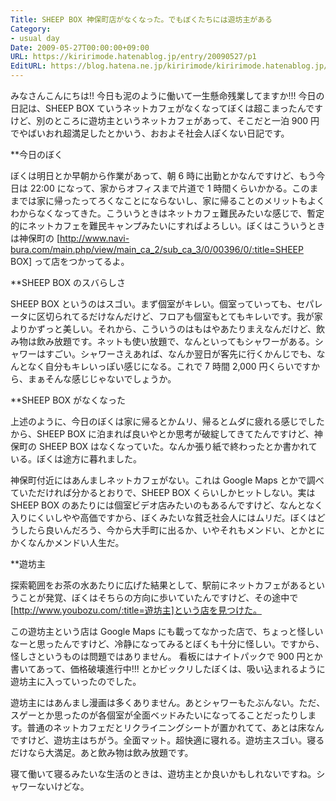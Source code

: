 ```yaml
---
Title: SHEEP BOX 神保町店がなくなった。でもぼくたちには遊坊主がある
Category:
- usual day
Date: 2009-05-27T00:00:00+09:00
URL: https://kiririmode.hatenablog.jp/entry/20090527/p1
EditURL: https://blog.hatena.ne.jp/kiririmode/kiririmode.hatenablog.jp/atom/entry/8454420450078213041
---
```



みなさんこんにちは!! 今日も泥のように働いて一生懸命残業してますか!!!
今日の日記は、SHEEP BOX ていうネットカフェがなくなってぼくは超こまったんですけど、別のところに遊坊主というネットカフェがあって、そこだと一泊 900 円でやばいおれ超満足したとかいう、おおよそ社会人ぽくない日記です。

**今日のぼく

ぼくは明日とか早朝から作業があって、朝 6 時に出勤とかなんですけど、もう今日は 22:00 になって、家からオフィスまで片道で 1 時間くらいかかる。このままでは家に帰ったってろくなことにならないし、家に帰ることのメリットもよくわからなくなってきた。こういうときはネットカフェ難民みたいな感じで、暫定的にネットカフェを難民キャンプみたいにすればよろしい。ぼくはこういうときは神保町の [http://www.navi-bura.com/main.php/view/main_ca_2/sub_ca_3/0/00396/0/:title=SHEEP BOX] って店をつかってるよ。

**SHEEP BOX のスバらしさ

SHEEP BOX というのはスゴい。まず個室がキレい。個室っていっても、セパレータに区切られてるだけなんだけど、フロアも個室もとてもキレいです。我が家よりかずっと美しい。それから、こういうのはもはやあたりまえなんだけど、飲み物は飲み放題です。ネットも使い放題で、なんといってもシャワーがある。シャワーはすごい。シャワーさえあれば、なんか翌日が客先に行くかんじでも、なんとなく自分もキレいっぽい感じになる。これで 7 時間 2,000 円くらいですから、まぁそんな感じじゃないでしょうか。

**SHEEP BOX がなくなった

上述のように、今日のぼくは家に帰るとかムリ、帰るとムダに疲れる感じでしたから、SHEEP BOX に泊まれば良いやとか思考が破綻してきてたんですけど、神保町の SHEEP BOX はなくなっていた。なんか張り紙で終わったとか書かれている。ぼくは途方に暮れました。

神保町付近にはあんましネットカフェがない。これは Google Maps とかで調べていただければ分かるとおりで、SHEEP BOX くらいしかヒットしない。実は SHEEP BOX のあたりには個室ビデオ店みたいのもあるんですけど、なんとなく入りにくいしやや高価ですから、ぼくみたいな貧乏社会人にはムリだ。ぼくはどうしたら良いんだろう、今から大手町に出るか、いやそれもメンドい、とかとにかくなんかメンドい人生だ。

**遊坊主

探索範囲をお茶の水あたりに広げた結果として、駅前にネットカフェがあるということが発覚、ぼくはそちらの方向に歩いていたんですけど、その途中で[http://www.youbozu.com/:title=遊坊主]という店を見つけた。

この遊坊主という店は Google Maps にも載ってなかった店で、ちょっと怪しいなーと思ったんですけど、冷静になってみるとぼくも十分に怪しい。ですから、怪しさというものは問題ではありません。
看板にはナイトパックで 900 円とか書いてあって、価格破壊進行中!!! とかビックリしたぼくは、吸い込まれるように遊坊主に入っていったのでした。

遊坊主にはあんまし漫画は多くありません。あとシャワーもたぶんない。ただ、スゲーとか思ったのが各個室が全面ベッドみたいになってることだったりします。普通のネットカフェだとリクライニングシートが置かれてて、あとは床なんですけど、遊坊主はちがう。全面マット。超快適に寝れる。遊坊主スゴい。寝るだけなら大満足。あと飲み物は飲み放題です。

寝て働いて寝るみたいな生活のときは、遊坊主とか良いかもしれないですね。シャワーないけどな。
